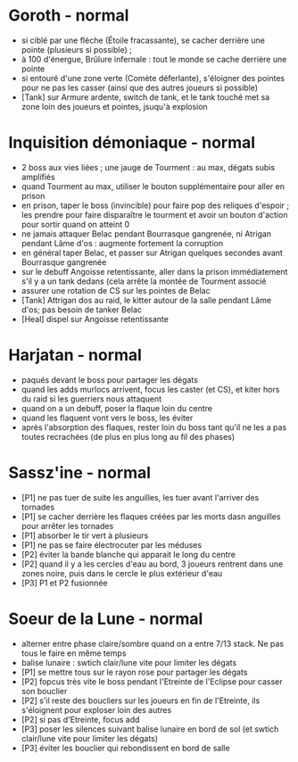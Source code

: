 # Goroth - normal
- si ciblé par une flèche (Étoile fracassante), se cacher derrière une pointe (plusieurs si possible) ;
- à 100 d'énergue, Brûlure infernale : tout le monde se cache derrière une pointe
- si entouré d'une zone verte (Comète déferlante), s'éloigner des pointes pour ne pas les casser (ainsi que des autres joueurs si possible)
- [Tank] sur Armure ardente, switch de tank, et le tank touché met sa zone loin des joueurs et pointes, jsuqu'à explosion

# Inquisition démoniaque - normal
- 2 boss aux vies liées ; une jauge de Tourment : au max, dégats subis amplifiés
- quand Tourment au max, utiliser le bouton supplémentaire pour aller en prison
- en prison, taper le boss (invincible) pour faire pop des reliques d'espoir ; les prendre pour faire disparaître le tourment et avoir un bouton d'action pour sortir quand on atteint 0
- ne jamais attaquer Belac pendant Bourrasque gangrenée, ni Atrigan pendant Lâme d'os : augmente fortement la corruption
- en général taper Belac, et passer sur Atrigan quelques secondes avant Bourrasque gangrenée
- sur le debuff Angoisse retentissante, aller dans la prison immédiatement s'il y a un tank dedans (cela arrête la montée de Tourment associé
- assurer une rotation de CS sur les pointes de Belac
- [Tank] Attrigan dos au raid, le kitter autour de la salle pendant Lâme d'os; pas besoin de tanker Belac
- [Heal] dispel sur Angoisse retentissante 

# Harjatan - normal
- paqués devant le boss pour partager les dégats
- quand les adds murlocs arrivent, focus les caster (et CS), et kiter hors du raid si les guerriers nous attaquent
- quand on a un debuff, poser la flaque loin du centre
- quand les flaquent vont vers le boss, les éviter
- après l'absorption des flaques, rester loin du boss tant qu'il ne les a pas toutes recrachées (de plus en plus long au fil des phases)

# Sassz'ine - normal
- [P1] ne pas tuer de suite les anguilles, les tuer avant l'arriver des tornades
- [P1] se cacher derrière les flaques créées par les morts dasn anguilles pour arrêter les tornades
- [P1] absorber le tir vert à plusieurs
- [P1] ne pas se faire électrocuter par les méduses
- [P2] éviter la bande blanche qui apparait le long du centre
- [P2] quand il y a les cercles d'eau au bord, 3 joueurs rentrent dans une zones noire, puis dans le cercle le plus extérieur d'eau
- [P3] P1 et P2 fusionnée

# Soeur de la Lune - normal
- alterner entre phase claire/sombre quand on a entre 7/13 stack. Ne pas tous le faire en même temps
- balise lunaire : swtich clair/lune vite pour limiter les dégats
- [P1] se mettre tous sur le rayon rose pour partager les dégats
- [P2] fopcus très vite le boss pendant l'Etreinte de l'Eclipse pour casser son bouclier
- [P2] s'il reste des boucliers sur les joueurs en fin de l'Etreinte, ils s'éloignent pour exploser loin des autres
- [P2] si pas d'Etreinte, focus add
- [P3] poser les silences suivant balise lunaire en bord de sol (et swtich clair/lune vite pour limiter les dégats)
- [P3] éviter les bouclier qui rebondissent en bord de salle
